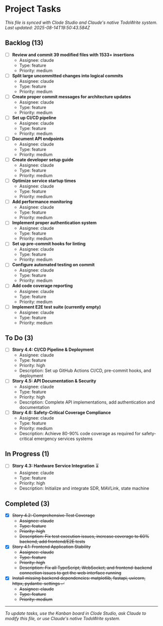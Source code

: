 # Project Tasks

_This file is synced with Clode Studio and Claude's native TodoWrite system._  
_Last updated: 2025-08-14T19:50:43.584Z_

## Backlog (13)

- [ ] **Review and commit 39 modified files with 1533+ insertions**
  - Assignee: claude
  - Type: feature
  - Priority: medium
- [ ] **Split large uncommitted changes into logical commits**
  - Assignee: claude
  - Type: feature
  - Priority: medium
- [ ] **Create proper commit messages for architecture updates**
  - Assignee: claude
  - Type: feature
  - Priority: medium
- [ ] **Set up CI/CD pipeline**
  - Assignee: claude
  - Type: feature
  - Priority: medium
- [ ] **Document API endpoints**
  - Assignee: claude
  - Type: feature
  - Priority: medium
- [ ] **Create developer setup guide**
  - Assignee: claude
  - Type: feature
  - Priority: medium
- [ ] **Optimize service startup times**
  - Assignee: claude
  - Type: feature
  - Priority: medium
- [ ] **Add performance monitoring**
  - Assignee: claude
  - Type: feature
  - Priority: medium
- [ ] **Implement proper authentication system**
  - Assignee: claude
  - Type: feature
  - Priority: medium
- [ ] **Set up pre-commit hooks for linting**
  - Assignee: claude
  - Type: feature
  - Priority: medium
- [ ] **Configure automated testing on commit**
  - Assignee: claude
  - Type: feature
  - Priority: medium
- [ ] **Add code coverage reporting**
  - Assignee: claude
  - Type: feature
  - Priority: medium
- [ ] **Implement E2E test suite (currently empty)**
  - Assignee: claude
  - Type: feature
  - Priority: medium

## To Do (3)

- [ ] **Story 4.4: CI/CD Pipeline & Deployment**
  - Assignee: claude
  - Type: feature
  - Priority: high
  - Description: Set up GitHub Actions CI/CD, pre-commit hooks, and deployment
- [ ] **Story 4.5: API Documentation & Security**
  - Assignee: claude
  - Type: feature
  - Priority: high
  - Description: Complete API implementations, add authentication and documentation
- [ ] **Story 4.6: Safety-Critical Coverage Compliance**
  - Assignee: claude
  - Type: feature
  - Priority: medium
  - Description: Achieve 80-90% code coverage as required for safety-critical emergency services systems

## In Progress (1)

- [ ] **Story 4.3: Hardware Service Integration** ⏳
  - Assignee: claude
  - Type: feature
  - Priority: high
  - Description: Initialize and integrate SDR, MAVLink, state machine

## Completed (3)

- [x] ~~Story 4.2: Comprehensive Test Coverage~~
  - ~~Assignee: claude~~
  - ~~Type: feature~~
  - ~~Priority: high~~
  - ~~Description: Fix test execution issues, increase coverage to 60% backend, add frontend/E2E tests~~
- [x] ~~Story 4.1: Frontend Application Stability~~
  - ~~Assignee: claude~~
  - ~~Type: feature~~
  - ~~Priority: high~~
  - ~~Description: Fix all TypeScript, WebSocket, and frontend-backend connection issues to get the web interface running~~
- [x] ~~Install missing backend dependencies: matplotlib, fastapi, uvicorn, httpx, pydantic-settings ✅~~
  - ~~Assignee: claude~~
  - ~~Type: feature~~
  - ~~Priority: medium~~

---

_To update tasks, use the Kanban board in Clode Studio, ask Claude to modify this file, or use Claude's native TodoWrite system._
